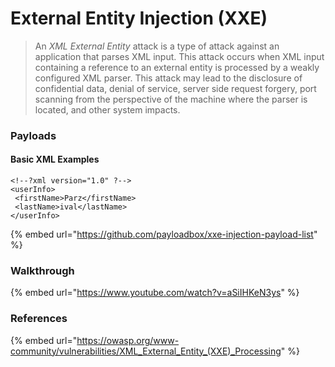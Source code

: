 # External Entity Injection (XXE)

> An _XML External Entity_ attack is a type of attack against an application that parses XML input. This attack occurs when XML input containing a reference to an external entity is processed by a weakly configured XML parser. This attack may lead to the disclosure of confidential data, denial of service, server side request forgery, port scanning from the perspective of the machine where the parser is located, and other system impacts.

### Payloads

#### Basic XML Examples

```markup
<!--?xml version="1.0" ?-->
<userInfo>
 <firstName>Parz</firstName>
 <lastName>ival</lastName>
</userInfo>
```

{% embed url="https://github.com/payloadbox/xxe-injection-payload-list" %}

### Walkthrough

{% embed url="https://www.youtube.com/watch?v=aSiIHKeN3ys" %}

### References

{% embed url="https://owasp.org/www-community/vulnerabilities/XML_External_Entity_(XXE)_Processing" %}
